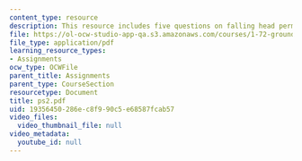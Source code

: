 ```yaml
---
content_type: resource
description: This resource includes five questions on falling head permeameter.
file: https://ol-ocw-studio-app-qa.s3.amazonaws.com/courses/1-72-groundwater-hydrology-fall-2005/19356450286ec8f990c5e68587fcab57_ps2.pdf
file_type: application/pdf
learning_resource_types:
- Assignments
ocw_type: OCWFile
parent_title: Assignments
parent_type: CourseSection
resourcetype: Document
title: ps2.pdf
uid: 19356450-286e-c8f9-90c5-e68587fcab57
video_files:
  video_thumbnail_file: null
video_metadata:
  youtube_id: null
---
```

